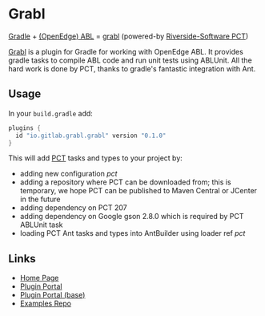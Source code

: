 # Grabl #

[Gradle](https://gradle.org/) +
[(OpenEdge) ABL](https://www.progress.com/openedge) = [grabl][] (powered-by
[Riverside-Software PCT](https://github.com/Riverside-Software/pct))

[Grabl] is a plugin for Gradle for working with OpenEdge ABL.  It
provides gradle tasks to compile ABL code and run unit tests using
ABLUnit.  All the hard work is done by PCT, thanks to gradle's
fantastic integration with Ant.

## Usage ##

In your `build.gradle` add:

``` groovy
plugins {
  id "io.gitlab.grabl.grabl" version "0.1.0"
}
```

This will add [PCT](https://github.com/Riverside-Software/pct) tasks and types
to your project by:

 - adding new configuration _pct_
 - adding a repository where PCT can be downloaded from; this is temporary, we
   hope PCT can be published to Maven Central or JCenter in the future
 - adding dependency on PCT 207
 - adding dependency on Google gson 2.8.0 which is required by PCT ABLUnit task
 - loading PCT Ant tasks and types into AntBuilder using loader ref _pct_

## Links ##

- [Home Page][grabl]
- [Plugin Portal](https://plugins.gradle.org/plugin/io.gitlab.grabl.grabl)
- [Plugin Portal (base)](https://plugins.gradle.org/plugin/io.gitlab.grabl.grabl-base)
- [Examples Repo](https://gitlab.com/grabl/grabl-samples)


[grabl]: https://grabl.gitlab.io/
